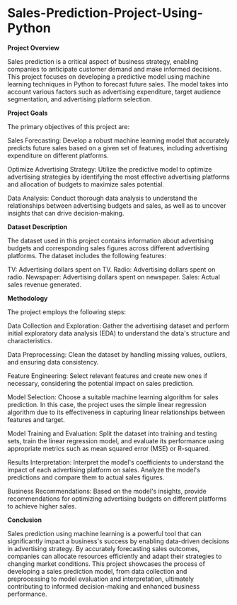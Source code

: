 # Sales-Prediction-Project-Using-Python

**Project Overview**

Sales prediction is a critical aspect of business strategy, enabling companies to anticipate customer demand and make informed decisions. This project focuses on developing a predictive model using machine learning techniques in Python to forecast future sales. The model takes into account various factors such as advertising expenditure, target audience segmentation, and advertising platform selection.

**Project Goals**

The primary objectives of this project are:

Sales Forecasting: Develop a robust machine learning model that accurately predicts future sales based on a given set of features, including advertising expenditure on different platforms.

Optimize Advertising Strategy: Utilize the predictive model to optimize advertising strategies by identifying the most effective advertising platforms and allocation of budgets to maximize sales potential.

Data Analysis: Conduct thorough data analysis to understand the relationships between advertising budgets and sales, as well as to uncover insights that can drive decision-making.

**Dataset Description**

The dataset used in this project contains information about advertising budgets and corresponding sales figures across different advertising platforms. The dataset includes the following features:

TV: Advertising dollars spent on TV.
Radio: Advertising dollars spent on radio.
Newspaper: Advertising dollars spent on newspaper.
Sales: Actual sales revenue generated.

**Methodology**

The project employs the following steps:

Data Collection and Exploration: Gather the advertising dataset and perform initial exploratory data analysis (EDA) to understand the data's structure and characteristics.

Data Preprocessing: Clean the dataset by handling missing values, outliers, and ensuring data consistency.

Feature Engineering: Select relevant features and create new ones if necessary, considering the potential impact on sales prediction.

Model Selection: Choose a suitable machine learning algorithm for sales prediction. In this case, the project uses the simple linear regression algorithm due to its effectiveness in capturing linear relationships between features and target.

Model Training and Evaluation: Split the dataset into training and testing sets, train the linear regression model, and evaluate its performance using appropriate metrics such as mean squared error (MSE) or R-squared.

Results Interpretation: Interpret the model's coefficients to understand the impact of each advertising platform on sales. Analyze the model's predictions and compare them to actual sales figures.

Business Recommendations: Based on the model's insights, provide recommendations for optimizing advertising budgets on different platforms to achieve higher sales.

**Conclusion**

Sales prediction using machine learning is a powerful tool that can significantly impact a business's success by enabling data-driven decisions in advertising strategy. By accurately forecasting sales outcomes, companies can allocate resources efficiently and adapt their strategies to changing market conditions. This project showcases the process of developing a sales prediction model, from data collection and preprocessing to model evaluation and interpretation, ultimately contributing to informed decision-making and enhanced business performance.
